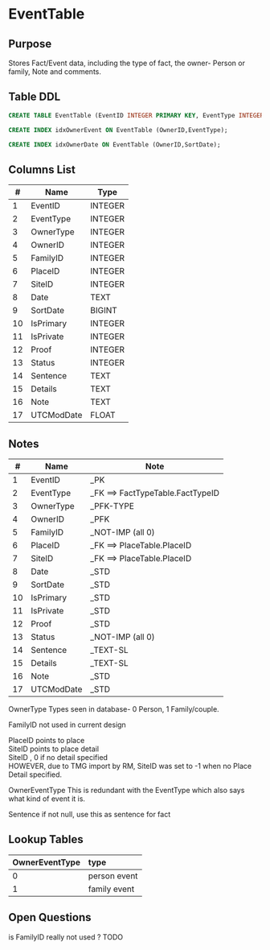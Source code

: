 # EventTable

## Purpose

Stores Fact/Event data, including the type of fact, the owner- Person or family, Note and comments.

## Table DDL

``` SQL
CREATE TABLE EventTable (EventID INTEGER PRIMARY KEY, EventType INTEGER, OwnerType INTEGER, OwnerID INTEGER, FamilyID INTEGER, PlaceID INTEGER, SiteID INTEGER, Date TEXT, SortDate BIGINT, IsPrimary INTEGER, IsPrivate INTEGER, Proof INTEGER, Status INTEGER, Sentence TEXT, Details TEXT, Note TEXT, UTCModDate FLOAT );

CREATE INDEX idxOwnerEvent ON EventTable (OwnerID,EventType);

CREATE INDEX idxOwnerDate ON EventTable (OwnerID,SortDate);
```

## Columns List

| #   | Name       | Type    |
| --- | ---------- | ------- |
| 1   | EventID    | INTEGER |
| 2   | EventType  | INTEGER |
| 3   | OwnerType  | INTEGER |
| 4   | OwnerID    | INTEGER |
| 5   | FamilyID   | INTEGER |
| 6   | PlaceID    | INTEGER |
| 7   | SiteID     | INTEGER |
| 8   | Date       | TEXT    |
| 9   | SortDate   | BIGINT  |
| 10  | IsPrimary  | INTEGER |
| 11  | IsPrivate  | INTEGER |
| 12  | Proof      | INTEGER |
| 13  | Status     | INTEGER |
| 14  | Sentence   | TEXT    |
| 15  | Details    | TEXT    |
| 16  | Note       | TEXT    |
| 17  | UTCModDate | FLOAT   |


## Notes

| #   | Name       | Note                             |
| --- | ---------- | -------------------------------- |
| 1   | EventID    | _PK                              |
| 2   | EventType  | _FK ==> FactTypeTable.FactTypeID |
| 3   | OwnerType  | _PFK-TYPE                        |
| 4   | OwnerID    | _PFK                             |
| 5   | FamilyID   | _NOT-IMP (all 0)                 |
| 6   | PlaceID    | _FK ==> PlaceTable.PlaceID       |
| 7   | SiteID     | _FK ==> PlaceTable.PlaceID       |
| 8   | Date       | _STD                             |
| 9   | SortDate   | _STD                             |
| 10  | IsPrimary  | _STD                             |
| 11  | IsPrivate  | _STD                             |
| 12  | Proof      | _STD                             |
| 13  | Status     | _NOT-IMP (all 0)                 |
| 14  | Sentence   | _TEXT-SL                         |
| 15  | Details    | _TEXT-SL                         |
| 16  | Note       | _STD                             |
| 17  | UTCModDate | _STD                             |

OwnerType
Types seen in database-
0 Person, 1 Family/couple.

FamilyID        not used in current design

PlaceID   points to place\
SiteID    points to place detail\
SiteID ,  0 if no detail specified\
          HOWEVER, due to TMG import by RM, SiteID was set to -1 when no Place Detail specified.

OwnerEventType  This is redundant with the EventType which also says what kind of event it is.

Sentence    if not null, use this as sentence for fact


## Lookup Tables

| OwnerEventType | type         |
| :------------- | :----------- |
| 0              | person event |
| 1              | family event |


## Open Questions

is FamilyID really not used ?  TODO

